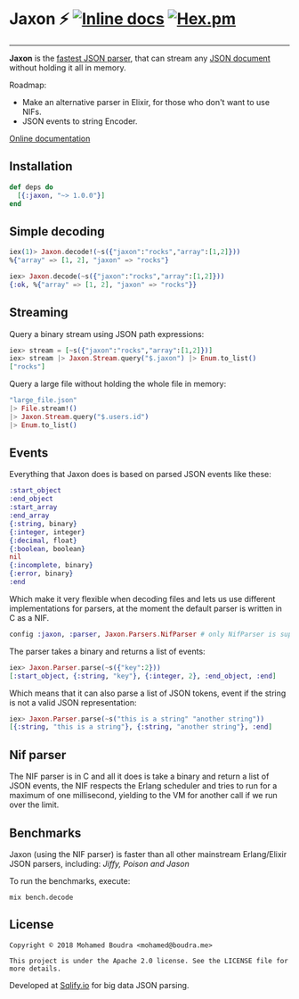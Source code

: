 

# Jaxon :zap: [![Inline docs](http://inch-ci.org/github/boudra/jaxon.svg)](http://inch-ci.org/github/boudra/jaxon) [![Hex.pm](https://img.shields.io/hexpm/v/jaxon.svg)](https://hex.pm/packages/jaxon)

------------------------------------

**Jaxon** is the [fastest JSON parser](#benchmarks), that can stream any [JSON document](#streaming) without holding it all in memory.

Roadmap:

* Make an alternative parser in Elixir, for those who don't want to use NIFs.
* JSON events to string Encoder.

[Online documentation](https://hexdocs.pm/jaxon/)

## Installation

```elixir
def deps do
  [{:jaxon, "~> 1.0.0"}]
end
```

## Simple decoding

```elixir
iex(1)> Jaxon.decode!(~s({"jaxon":"rocks","array":[1,2]}))
%{"array" => [1, 2], "jaxon" => "rocks"}
```

```elixir
iex> Jaxon.decode(~s({"jaxon":"rocks","array":[1,2]}))
{:ok, %{"array" => [1, 2], "jaxon" => "rocks"}}
```

## Streaming

Query a binary stream using JSON path expressions:

```elixir
iex> stream = [~s({"jaxon":"rocks","array":[1,2]})]
iex> stream |> Jaxon.Stream.query("$.jaxon") |> Enum.to_list()
["rocks"]
```

Query a large file without holding the whole file in memory:

```elixir
"large_file.json"
|> File.stream!()
|> Jaxon.Stream.query("$.users.id")
|> Enum.to_list()
```

## Events

Everything that Jaxon does is based on parsed JSON events like these:

```elixir
:start_object
:end_object
:start_array
:end_array
{:string, binary}
{:integer, integer}
{:decimal, float}
{:boolean, boolean}
nil
{:incomplete, binary}
{:error, binary}
:end
```

Which make it very flexible when decoding files and lets us use different implementations for parsers, at the moment the default parser is written in C as a NIF.

```elixir
config :jaxon, :parser, Jaxon.Parsers.NifParser # only NifParser is supported at the moment
```

The parser takes a binary and returns a list of events:

```elixir
iex> Jaxon.Parser.parse(~s({"key":2}))
[:start_object, {:string, "key"}, {:integer, 2}, :end_object, :end]
```

Which means that it can also parse a list of JSON tokens, event if the string is not a valid JSON representation:

```elixir
iex> Jaxon.Parser.parse(~s("this is a string" "another string"))
[{:string, "this is a string"}, {:string, "another string"}, :end]
```

## Nif parser

The NIF parser is in C and all it does is take a binary and return a list of JSON events, the NIF respects the Erlang scheduler and tries to run for a maximum of one millisecond, yielding to the VM for another call if we run over the limit.

## Benchmarks

Jaxon (using the NIF parser) is faster than all other mainstream Erlang/Elixir JSON parsers, including: _Jiffy, Poison and Jason_

To run the benchmarks, execute:

```shell
mix bench.decode
```

## License

```
Copyright © 2018 Mohamed Boudra <mohamed@boudra.me>

This project is under the Apache 2.0 license. See the LICENSE file for more details.
```

Developed at [Sqlify.io](https://sqlify.io) for big data JSON parsing.
